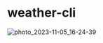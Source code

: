 # weather-cli
![photo_2023-11-05_16-24-39](https://github.com/Viktoria-Derkach/weather-cli/assets/103628161/9e9752bd-e6ca-44c9-81a2-376bae12cdd5)
